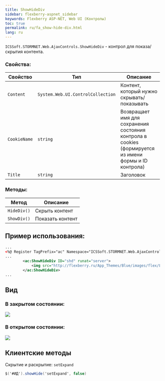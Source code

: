 ```yaml
---
title: ShowHideDiv
sidebar: flexberry-aspnet_sidebar
keywords: Flexberry ASP-NET, Web UI (Контролы)
toc: true
permalink: ru/fa_show-hide-div.html
lang: ru
---
```


`ICSSoft.STORMNET.Web.AjaxControls.ShowHideDiv` - контрол для показа/скрытия контента. 

### Свойства:

| Свойство | Тип | Описание|
|-----------------|--------------------|----------------------------|
| `Content` | `System.Web.UI.ControlCollection` | Контент, который нужно скрывать/показывать|
| `CookieName` | `string` | Возвращает имя для сохранения состояния контрола в cookies (формируется из имени формы и ID контрола)|
| `Title` | `string` | Заголовок|

### Методы:

| Метод | Описание|
|--------|---------|
| `HideDiv()` | Скрыть контент|
| `ShowDiv()` | Показать контент|

## Пример использования:

```xml
...
<%@ Register TagPrefix="ac" Namespace="ICSSoft.STORMNET.Web.AjaxControls" Assembly="ICSSoft.STORMNET.Web.AjaxControls" %>
...
        <ac:ShowHideDiv ID="shd" runat="server">
            <img src="http://flexberry.ru/App_Themes/Blue/images/flex/Logo_h113px.png" />         
        </ac:ShowHideDiv>
...
```

## Вид

### В закрытом состоянии:

![](/images/pages/products/flexberry-aspnet/controls/show-hide-div-collapsed.png)

### В открытом состоянии:

![](/images/pages/products/flexberry-aspnet/controls/show-hide-div-expanded.png)

## Клиентские методы

Скрытие и раскрытие: `setExpand`

```csharp
$('#ИД').showHide('setExpand', false)
```
 
 